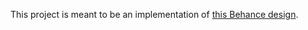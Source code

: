 This project is meant to be an implementation of [this Behance design](https://www.behance.net/gallery/98180195/All-for-your-home-Online-Store-E-commerce). 